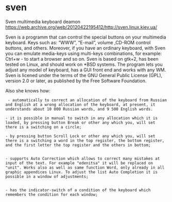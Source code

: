 # sven
Sven multimedia keyboard deamon
https://web.archive.org/web/20120422195412/http://sven.linux.kiev.ua/

Sven is a programm that can control the special buttons on your multimedia keyboard.
Keys such as: “WWW”, “E-mail”, volume ,CD-ROM control buttons, and others. 
Moreover, if you have an ordinary keyboard, with Sven you can emulate media-keys using multi-keys combinations, for example: Ctrl+w - to start a browser and so on.
Sven is based on gtk+2, has been tested on Linux, and should work on *BSD systems.
The program lets you adjust any model of keyboard, has a GUI front end and works with any WM.
Sven is licened under the terms of the GNU General Public License (GPL), version 2.0 or later, as published by the Free Software Foundation. 

Also she knows how:

     - automatically to correct an allocation of the keyboard from Russian and English at a wrong allocation of the keyboard, at present, it understands about 10 000 Russian words, and 9 500 English words. 

    - it is possible in manual to switch in any allocation which it is loaded, by pressing button Break or other any which you, will set there is a switching on a circle; 

    - by pressing button Scroll Lock or other any which you, will set there is a switching a word in the top register, the bottom register, and the first letter the top register and the others in bottom; 


    - supports Auto Correction which allows to correct many mistakes at input of the text. For example "edenitsa" it will be replaced on "unit". Works also as well as same function Word, only already in all graphic appendices Linux. To adjust the list Auto Completion it is possible in a window of adjustments; 


    - has the indicator-switch of a condition of the keyboard which remembers the condition for each window; 

